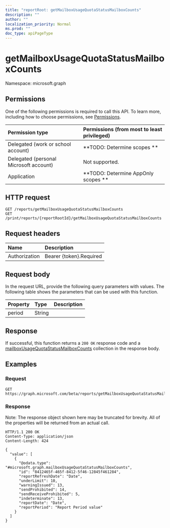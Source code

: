 ```yaml
---
title: "reportRoot: getMailboxUsageQuotaStatusMailboxCounts"
description: ""
author: ""
localization_priority: Normal
ms.prod: ""
doc_type: apiPageType
---
```


# getMailboxUsageQuotaStatusMailboxCounts

Namespace: microsoft.graph



## Permissions
One of the following permissions is required to call this API. To learn more, including how to choose permissions, see [Permissions](/concepts/permissions-reference.md).

|Permission type|Permissions (from most to least privileged)|
|:---|:---|
|Delegated (work or school account)|**TODO: Determine scopes **|
|Delegated (personal Microsoft account)|Not supported.|
|Application|**TODO: Determine AppOnly scopes **|

## HTTP request
<!-- {
  "blockType": "ignored"
}
-->
``` http
GET /reports/getMailboxUsageQuotaStatusMailboxCounts
GET /print/reports/{reportRootId}/getMailboxUsageQuotaStatusMailboxCounts
```

## Request headers
|Name|Description|
|:---|:---|
|Authorization|Bearer {token}.Required|

## Request body
In the request URL, provide the following query parameters with values.
The following table shows the parameters that can be used with this function.

|Property|Type|Description|
|:---|:---|:---|
|period|String||



## Response
If successful, this function returns a `200 OK` response code and a [mailboxUsageQuotaStatusMailboxCounts](../resources/mailboxusagequotastatusmailboxcounts.md) collection in the response body.

## Examples

### Request
<!-- {
  "blockType": "request",
  "name": "reportroot_getmailboxusagequotastatusmailboxcounts"
}
-->
``` http
GET https://graph.microsoft.com/beta/reports/getMailboxUsageQuotaStatusMailboxCounts(period='parameterValue')
```

### Response
Note: The response object shown here may be truncated for brevity. All of the properties will be returned from an actual call.
<!-- {
  "blockType": "response",
  "truncated": true,
  "@odata.type": "collection(microsoft.graph.mailboxusagequotastatusmailboxcounts)"
}
-->
``` http
HTTP/1.1 200 OK
Content-Type: application/json
Content-Length: 424

{
  "value": [
    {
      "@odata.type": "#microsoft.graph.mailboxUsageQuotaStatusMailboxCounts",
      "id": "8412465f-465f-8412-5f46-12845f461284",
      "reportRefreshDate": "Date",
      "underLimit": 10,
      "warningIssued": 13,
      "sendProhibited": 14,
      "sendReceiveProhibited": 5,
      "indeterminate": 13,
      "reportDate": "Date",
      "reportPeriod": "Report Period value"
    }
  ]
}
```


